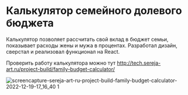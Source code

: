 # Калькулятор семейного долевого бюджета

Калькулятор позволяет рассчитать свой вклад в бюджет семьи, показывает расходы жены и мужа в процентах. 
Разработал дизайн, сверстал и реализовал функционал на React.

Проверить работу калькулятора можно тут <a href="http://tech.sereja-art.ru/project-build/family-budget-calculator/" target="_blank">http://tech.sereja-art.ru/project-build/family-budget-calculator/</a>

![screencapture-sereja-art-ru-project-build-family-budget-calculator-2022-12-19-17_16_40 1](https://user-images.githubusercontent.com/97092702/208445882-7d548d45-fab3-45ae-a464-ec10b4521522.png)


